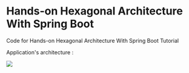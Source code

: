 # Hands-on Hexagonal Architecture With Spring Boot
Code for Hands-on Hexagonal Architecture With Spring Boot Tutorial

Application's architecture :

![](https://cdn-images-1.medium.com/max/800/1*mBp-JAaetosptDisZe1gPg.jpeg)
